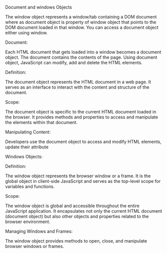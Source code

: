 Document and windows Objects

The window object represents a window/tab containing a DOM document where as document object is property of window object that points to the DOM document loaded in that window. You can access a document object either using window.

Document:

Each HTML document that gets loaded into a window becomes a document object. The document contains the contents of the page. Using document object, JavaScript can modify, add and delete the HTML elements.

Definition:

The document object represents the HTML document in a web page.
It serves as an interface to interact with the content and structure of the document.

Scope:

The document object is specific to the current HTML document loaded in the browser.
It provides methods and properties to access and manipulate the elements within that document.

Manipulating Content:

Developers use the document object to access and modify HTML elements, update their attribute

Windows Objects:

Definition:

The window object represents the browser window or a frame.
It is the global object in client-side JavaScript and serves as the top-level scope for variables and functions.

Scope:

The window object is global and accessible throughout the entire JavaScript application.
It encapsulates not only the current HTML document (document object) but also other objects and properties related to the browser environment.

Managing Windows and Frames:

The window object provides methods to open, close, and manipulate browser windows or frames.
